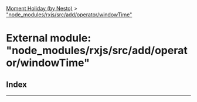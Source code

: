 [Moment Holiday (by Nesto)](../README.md) > ["node_modules/rxjs/src/add/operator/windowTime"](../modules/_node_modules_rxjs_src_add_operator_windowtime_.md)

# External module: "node_modules/rxjs/src/add/operator/windowTime"

## Index

---

